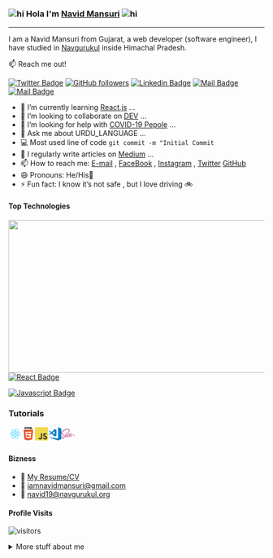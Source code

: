 
### <img src="https://user-images.githubusercontent.com/1303154/88677602-1635ba80-d120-11ea-84d8-d263ba5fc3c0.gif" width="28px" alt="hi"> Hola I'm [Navid Mansuri](https://github.com/NavidMansuri5155) <img src="https://user-images.githubusercontent.com/1303154/88677602-1635ba80-d120-11ea-84d8-d263ba5fc3c0.gif" width="28px"  alt="hi">

<hr />

I am a Navid Mansuri from Gujarat, a web developer (software engineer), I have studied in [Navgurukul](https://navgurukul.org/) inside Himachal Pradesh.

:mailbox: Reach me out!

[![Twitter Badge](https://img.shields.io/badge/-@NAVIDMANSURI7-1ca0f1?style=flat&labelColor=1ca0f1&logo=twitter&logoColor=white&link=https://twitter.com/Ipnywis)](@NAVIDMANSURI7) [![GitHub followers](https://img.shields.io/github/followers/8?color=withe&label=GitHub&logo=Github&style=social)](https://github.com/NavidMansuri5155) [![Linkedin Badge](https://img.shields.io/badge/-Navid-0e76a8?style=flat&labelColor=0e76a8&logo=linkedin&logoColor=white)](https://www.linkedin.com/in/nabizada-navid-mansuri-165b921a6/) [![Mail Badge](https://img.shields.io/badge/-@islempenywis-e84393?style=flat&labelColor=e84393&logo=instagram&logoColor=white)](https://www.instagram.com/nabizada_navid_mansuri/) [![Mail Badge](https://img.shields.io/badge/-navidmansuri-c0392b?style=flat&labelColor=c0392b&logo=gmail&logoColor=white)](iamnavidmansuri@gmail.com)

<!-- TODO: Add last video link -->

- 🌱 I’m currently learning [React.js](https://reactjs.org/docs/getting-started.html) ...
- 👯 I’m looking to collaborate on [DEV](https://dev.to/navidmansuri5155) ...
- 🤔 I’m looking for help with [COVID-19 Pepole](https://www.who.int/emergencies/diseases/novel-coronavirus-2019/events-as-they-happen) ...
- 💬 Ask me about URDU_LANGUAGE ...
- 💻 Most used line of code ```git commit -m "Initial Commit```
- 📝 I regularly write articles on [Medium](https://navidmansuri.medium.com/) ...
- 📫 How to reach me: [E-mail](iamnavidmansuri@gmail.com) , [FaceBook](https://www.facebook.com/navid.mansuri.5/) , [Instagram](https://www.instagram.com/nabizada_navid_mansuri/) , [Twitter](@NAVIDMANSURI7) [GitHub](https://github.com/NavidMansuri5155/)
- 😄 Pronouns: He/His🧑 
- ⚡ Fun fact: I know it’s not safe , but I love driving 🚲 

#### Top Technologies

<img align="right" height="300px"  width="600px" src="https://raw.githubusercontent.com/abhisheknaiidu/abhisheknaiidu/master/code.gif" />
<!-- TODO: Make technologies links takes you to repositories -->

[![React Badge](https://img.shields.io/badge/-React-61DBFB?style=for-the-badge&labelColor=black&logo=react&logoColor=61DBFB)](#)  

[![Javascript Badge](https://img.shields.io/badge/-Javascript-F0DB4F?style=for-the-badge&labelColor=black&logo=javascript&logoColor=F0DB4F)](#) 




### Tutorials

<img align="left" alt="React" width="26px" src="https://raw.githubusercontent.com/github/explore/80688e429a7d4ef2fca1e82350fe8e3517d3494d/topics/react/react.png" /><img align="left" alt="HTML5" width="26px" src="https://raw.githubusercontent.com/github/explore/80688e429a7d4ef2fca1e82350fe8e3517d3494d/topics/html/html.png" /><img align="left" alt="JavaScript" width="26px" src="https://raw.githubusercontent.com/github/explore/80688e429a7d4ef2fca1e82350fe8e3517d3494d/topics/javascript/javascript.png" />
<img align="left" alt="Visual Studio Code" width="26px" src="https://raw.githubusercontent.com/github/explore/80688e429a7d4ef2fca1e82350fe8e3517d3494d/topics/visual-studio-code/visual-studio-code.png" /><img align="left" alt="Sass" width="26px" src="https://raw.githubusercontent.com/github/explore/80688e429a7d4ef2fca1e82350fe8e3517d3494d/topics/sass/sass.png" />


<br />
<br />


#### Bizness
- :paperclip: [My Resume/CV]()             
- :email: iamnavidmansuri@gmail.com   
- :email: navid19@navgurukul.org


#### Profile Visits 

![visitors](https://visitor-badge.glitch.me/badge?page_id=NavidMansuri5155.NavidMansuri5155)

 <details> 
 <summary>
  More stuff about me
</summary> 

<br >

I love sharing knowledge and putting code in [GitHub](https://github.com/NavidMansuri5155),To help other developers and to get some help, And by the way, my GitHub is the spot for you :😄

#### What is GitHub? <img  width="300px" align="right" src="https://connectnigeria.com/articles/wp-content/uploads/2018/11/GitHub-2.png" alt="github..." />
GitHub is a code hosting platform for version control and collaboration. It lets you and others work together on projects from anywhere. This tutorial teaches you GitHub essentials like repositories, branches, commits, and Pull Requests.


#### Github Stats 

[![Navid GitHub stats](https://github-readme-stats.vercel.app/api?username=NavidMansuri5155&hide=contribs,prs&theme=tokyonight)](https://github.com/NavidMansuri5155/github-readme-stats)

#### Friend
<img height="20px" width="20px" src="https://avatars.githubusercontent.com/u/44016225?v=4"><a href="https://github.com/anandpatel504"></a></img>
<img height="20px" width="20px" src="https://avatars.githubusercontent.com/u/62738420?v=4"><a href="https://github.com/rameshinumulas"></a></img>
<img height="20px" width="20px" src="https://avatars.githubusercontent.com/u/61968702?v=4"><a href="https://github.com/umesh8800"></a></img>
<img height="20px" width="20px" src="https://avatars.githubusercontent.com/u/68850504?v=4"><a href="https://github.com/bijender2002"></a></img>
<img height="20px" width="20px" src="https://avatars.githubusercontent.com/u/54570265?v=4"><a href="https://github.com/shabidkhan"></a></img>
<img height="20px" width="20px" src="https://avatars.githubusercontent.com/u/81804146?v=4"><a href="https://github.com/skajmera"></a></img>



</details>



